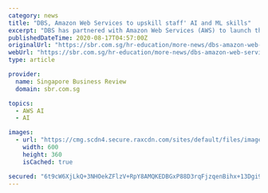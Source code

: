 ```yaml
---
category: news
title: "DBS, Amazon Web Services to upskill staff' AI and ML skills"
excerpt: "DBS has partnered with Amazon Web Services (AWS) to launch the DBS x AWS DeepRacer League. This aims to train their employees’ digital skills in artificial intelligence (AI) and machine learning (ML), a press release revealed. The bank’s staff are ..."
publishedDateTime: 2020-08-17T04:57:00Z
originalUrl: "https://sbr.com.sg/hr-education/more-news/dbs-amazon-web-services-upskill-staff-ai-and-ml-skills"
webUrl: "https://sbr.com.sg/hr-education/more-news/dbs-amazon-web-services-upskill-staff-ai-and-ml-skills"
type: article

provider:
  name: Singapore Business Review
  domain: sbr.com.sg

topics:
  - AWS AI
  - AI

images:
  - url: "https://cmg.scdn4.secure.raxcdn.com/sites/default/files/imagecache/600x360/news/home_1.png"
    width: 600
    height: 360
    isCached: true

secured: "6t9cW6XjLkQ+3NHOekZFlzV+RpY8AMQKEDBGxP88D3rqFjzqenBihx+13Dgi95D+RMfCV3WH9sK3pU5g1pGTOMvvaDLwNid5Puy762ANJYpWzD6edKrcTUXeig1xxytVfIPHAyGlezOpi8fZQMY123IrBz298FSQFiwIWKOoH83q+IYLqsTUMw2oc4dVNjhWTwnRE0uSeJAkS7tjBhsT7oP/L8Ofkxzn7QeUcO7ZCH4etOm6YZucI+s3P+M6b0kqJyzTbhJpKa2bQTEE6k8Cr5vGL4wTeSMKj0XkJhk040Y3DBM52ymbGfPc0SLYGfKfPZDmYj2eDjE/43wZPM159d0JUDSI4CacdjEGgNEIhww=;akOexjnlnIitCFoGHsjo5w=="
---
```


